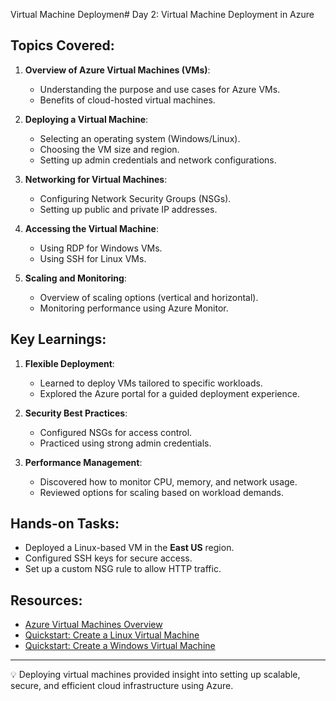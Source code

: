 
Virtual Machine Deploymen# Day 2: Virtual Machine Deployment in Azure

## Topics Covered:
1. **Overview of Azure Virtual Machines (VMs)**:
   - Understanding the purpose and use cases for Azure VMs.
   - Benefits of cloud-hosted virtual machines.

2. **Deploying a Virtual Machine**:
   - Selecting an operating system (Windows/Linux).
   - Choosing the VM size and region.
   - Setting up admin credentials and network configurations.

3. **Networking for Virtual Machines**:
   - Configuring Network Security Groups (NSGs).
   - Setting up public and private IP addresses.

4. **Accessing the Virtual Machine**:
   - Using RDP for Windows VMs.
   - Using SSH for Linux VMs.

5. **Scaling and Monitoring**:
   - Overview of scaling options (vertical and horizontal).
   - Monitoring performance using Azure Monitor.

## Key Learnings:
1. **Flexible Deployment**:
   - Learned to deploy VMs tailored to specific workloads.
   - Explored the Azure portal for a guided deployment experience.

2. **Security Best Practices**:
   - Configured NSGs for access control.
   - Practiced using strong admin credentials.

3. **Performance Management**:
   - Discovered how to monitor CPU, memory, and network usage.
   - Reviewed options for scaling based on workload demands.

## Hands-on Tasks:
- Deployed a Linux-based VM in the **East US** region.
- Configured SSH keys for secure access.
- Set up a custom NSG rule to allow HTTP traffic.

## Resources:
- [Azure Virtual Machines Overview](https://learn.microsoft.com/en-us/azure/virtual-machines/)
- [Quickstart: Create a Linux Virtual Machine](https://learn.microsoft.com/en-us/azure/virtual-machines/linux/quick-create-portal)
- [Quickstart: Create a Windows Virtual Machine](https://learn.microsoft.com/en-us/azure/virtual-machines/windows/quick-create-portal)

---

💡 Deploying virtual machines provided insight into setting up scalable, secure, and efficient cloud infrastructure using Azure.
